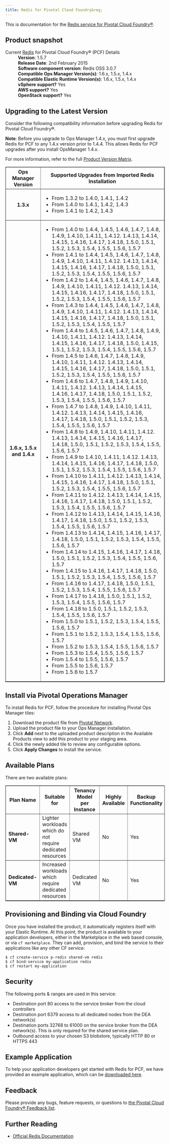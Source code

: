 ```yaml
---
title: Redis for Pivotal Cloud Foundry&reg;
---
```


This is documentation for the [Redis service for Pivotal Cloud Foundry&reg;](https://network.pivotal.io/products/p-redis).

## Product snapshot

<dl>
<dt>Current <a href="https://network.pivotal.io/products/p-redis">Redis</a> for Pivotal Cloud Foundry&reg; (PCF) Details</dt>
<dd><strong>Version</strong>: 1.5.7 </dd>
<dd><strong>Release Date</strong>: 2nd February 2015</dd>
<dd><strong>Software component version</strong>: Redis OSS 3.0.7</dd>
<dd><strong>Compatible Ops Manager Version(s)</strong>: 1.6.x, 1.5.x, 1.4.x</dd>
<dd><strong>Compatible Elastic Runtime Version(s)</strong>: 1.6.x, 1.5.x, 1.4.x</dd>
<dd><strong>vSphere support?</strong> Yes</dd>
<dd><strong>AWS support?</strong> Yes</dd>
<dd><strong>OpenStack support?</strong> Yes</dd>
</dl>

## Upgrading to the Latest Version

Consider the following compatibility information before upgrading Redis for Pivotal Cloud Foundry&reg;.

<p class="note"><strong>Note</strong>: Before you upgrade to Ops Manager 1.4.x, you must first upgrade Redis for PCF to any 1.4.x version prior to 1.4.4. This allows Redis for PCF upgrades after you install OpsManager 1.4.x. </p>

For more information, refer to the full [Product Version Matrix](../compatibility-matrix.pdf).

<table border="1" class="nice">
<tr>
  <th>Ops Manager Version</th>
  <th>Supported Upgrades from Imported Redis Installation</th>
</tr>
<tr>
  <th>1.3.x</th>
  <td><ul>
      <li>From 1.3.2 to 1.4.0, 1.4.1, 1.4.2</li>
      <li>From 1.4.0 to 1.4.1, 1.4.2, 1.4.3</li>
      <li>From 1.4.1 to 1.4.2, 1.4.3</li>
    </ul>
  </td>
</tr>
<tr>
  <th>1.6.x, 1.5.x and 1.4.x</th>
  <td><ul>
      <li>From 1.4.0 to 1.4.4, 1.4.5, 1.4.6, 1.4.7, 1.4.8, 1.4.9, 1.4.10, 1.4.11, 1.4.12. 1.4.13, 1.4.14, 1.4.15, 1.4.16, 1.4.17, 1.4.18, 1.5.0, 1.5.1, 1.5.2, 1.5.3, 1.5.4, 1.5.5, 1.5.6, 1.5.7</li>
      <li>From 1.4.1 to 1.4.4, 1.4.5, 1.4.6, 1.4.7, 1.4.8, 1.4.9, 1.4.10, 1.4.11, 1.4.12. 1.4.13, 1.4.14, 1.4.15, 1.4.16, 1.4.17, 1.4.18, 1.5.0, 1.5.1, 1.5.2, 1.5.3, 1.5.4, 1.5.5, 1.5.6, 1.5.7</li>
      <li>From 1.4.2 to 1.4.4, 1.4.5, 1.4.6, 1.4.7, 1.4.8, 1.4.9, 1.4.10, 1.4.11, 1.4.12. 1.4.13, 1.4.14, 1.4.15, 1.4.16, 1.4.17, 1.4.18, 1.5.0, 1.5.1, 1.5.2, 1.5.3, 1.5.4, 1.5.5, 1.5.6, 1.5.7</li>
      <li>From 1.4.3 to 1.4.4, 1.4.5, 1.4.6, 1.4.7, 1.4.8, 1.4.9, 1.4.10, 1.4.11, 1.4.12. 1.4.13, 1.4.14, 1.4.15, 1.4.16, 1.4.17, 1.4.18, 1.5.0, 1.5.1, 1.5.2, 1.5.3, 1.5.4, 1.5.5, 1.5.7</li>
      <li>From 1.4.4 to 1.4.5, 1.4.6, 1.4.7, 1.4.8, 1.4.9, 1.4.10, 1.4.11, 1.4.12. 1.4.13, 1.4.14, 1.4.15, 1.4.16, 1.4.17, 1.4.18, 1.5.0, 1.4.15, 1.5.1, 1.5.2, 1.5.3, 1.5.4, 1.5.5, 1.5.6, 1.5.7</li>
      <li>From 1.4.5 to 1.4.6, 1.4.7, 1.4.8, 1.4.9, 1.4.10, 1.4.11, 1.4.12. 1.4.13, 1.4.14, 1.4.15, 1.4.16, 1.4.17, 1.4.18, 1.5.0, 1.5.1, 1.5.2, 1.5.3, 1.5.4, 1.5.5, 1.5.6, 1.5.7</li>
      <li>From 1.4.6 to 1.4.7, 1.4.8, 1.4.9, 1.4.10, 1.4.11, 1.4.12. 1.4.13, 1.4.14, 1.4.15, 1.4.16, 1.4.17, 1.4.18, 1.5.0, 1.5.1, 1.5.2, 1.5.3, 1.5.4, 1.5.5, 1.5.6, 1.5.7</li>
      <li>From 1.4.7 to 1.4.8, 1.4.9, 1.4.10, 1.4.11, 1.4.12. 1.4.13, 1.4.14, 1.4.15, 1.4.16, 1.4.17, 1.4.18, 1.5.0, 1.5.1, 1.5.2, 1.5.3, 1.5.4, 1.5.5, 1.5.6, 1.5.7</li>
      <li>From 1.4.8 to 1.4.9, 1.4.10, 1.4.11, 1.4.12. 1.4.13, 1.4.14, 1.4.15, 1.4.16, 1.4.17, 1.4.18, 1.5.0, 1.5.1, 1.5.2, 1.5.3, 1.5.4, 1.5.5, 1.5.6, 1.5.7</li>
      <li>From 1.4.9 to 1.4.10, 1.4.11, 1.4.12. 1.4.13, 1.4.14, 1.4.15, 1.4.16, 1.4.17, 1.4.18, 1.5.0, 1.5.1, 1.5.2, 1.5.3, 1.5.4, 1.5.5, 1.5.6, 1.5.7</li>
      <li>From 1.4.10 to 1.4.11, 1.4.12. 1.4.13, 1.4.14, 1.4.15, 1.4.16, 1.4.17, 1.4.18, 1.5.0, 1.5.1, 1.5.2, 1.5.3, 1.5.4, 1.5.5, 1.5.6, 1.5.7</li>
      <li>From 1.4.11 to 1.4.12. 1.4.13, 1.4.14, 1.4.15, 1.4.16, 1.4.17, 1.4.18, 1.5.0, 1.5.1, 1.5.2, 1.5.3, 1.5.4, 1.5.5, 1.5.6, 1.5.7</li>
      <li>From 1.4.12 to 1.4.13, 1.4.14, 1.4.15, 1.4.16, 1.4.17, 1.4.18, 1.5.0, 1.5.1, 1.5.2, 1.5.3, 1.5.4, 1.5.5, 1.5.6, 1.5.7</li>
      <li>From 1.4.13 to 1.4.14, 1.4.15, 1.4.16, 1.4.17, 1.4.18, 1.5.0, 1.5.1, 1.5.2, 1.5.3, 1.5.4, 1.5.5, 1.5.6, 1.5.7</li>
      <li>From 1.4.14 to 1.4.15, 1.4.16, 1.4.17, 1.4.18, 1.5.0, 1.5.1, 1.5.2, 1.5.3, 1.5.4, 1.5.5, 1.5.6, 1.5.7</li>
      <li>From 1.4.15 to 1.4.16, 1.4.17, 1.4.18, 1.5.0, 1.5.1, 1.5.2, 1.5.3, 1.5.4, 1.5.5, 1.5.6, 1.5.7</li>
      <li>From 1.4.16 to 1.4.17, 1.4.18, 1.5.0, 1.5.1, 1.5.2, 1.5.3, 1.5.4, 1.5.5, 1.5.6, 1.5.7</li>
      <li>From 1.4.17 to 1.4.18, 1.5.0, 1.5.1, 1.5.2, 1.5.3, 1.5.4, 1.5.5, 1.5.6, 1.5.7</li>
      <li>From 1.4.18 to 1.5.0, 1.5.1, 1.5.2, 1.5.3, 1.5.4, 1.5.5, 1.5.6, 1.5.7</li>
      <li>From 1.5.0 to 1.5.1, 1.5.2, 1.5.3, 1.5.4, 1.5.5, 1.5.6, 1.5.7</li>
      <li>From 1.5.1 to 1.5.2, 1.5.3, 1.5.4, 1.5.5, 1.5.6, 1.5.7</li>
      <li>From 1.5.2 to 1.5.3, 1.5.4, 1.5.5, 1.5.6, 1.5.7</li>
      <li>From 1.5.3 to 1.5.4, 1.5.5, 1.5.6, 1.5.7</li>
      <li>From 1.5.4 to 1.5.5, 1.5.6, 1.5.7</li>
      <li>From 1.5.5 to 1.5.6, 1.5.7</li>
      <li>From 1.5.6 to 1.5.7</li>
    </ul>
  </td>
</tr>
</table>

## Install via Pivotal Operations Manager

To install Redis for PCF, follow the procedure for installing Pivotal Ops Manager tiles:

1. Download the product file from [Pivotal Network](https://network.pivotal.io/).
1. Upload the product file to your Ops Manager installation.
1. Click **Add** next to the uploaded product description in the Available Products view to add this product to your staging area.
1. Click the newly added tile to review any configurable options.
1. Click **Apply Changes** to install the service.

## Available Plans

There are two available plans:

<table border="1" class="nice">
<tr>
<th><strong>Plan Name</strong></th>
<th><strong>Suitable for</strong></th>
<th><strong>Tenancy Model per Instance</strong></th>
<th><strong>Highly Available</strong></th>
<th><strong>Backup Functionality</strong></th>
</tr>

<tr>
<td><b>Shared-VM</b></td>
<td>Lighter workloads which do not require dedicated resources</td>
<td>Shared VM</td>
<td>No</td>
<td>Yes</td>
</tr>

<tr>
<td><b>Dedicated-VM</b></td>
<td>Increased workloads which require dedicated resources</td>
<td>Dedicated VM</td>
<td>No</td>
<td>Yes</td>
</tr>

</table>

## Provisioning and Binding via Cloud Foundry

Once you have installed the product, it automatically registers itself with your Elastic Runtime. At this point, the product is available to your application developers, either in the Marketplace in the web based console, or via `cf marketplace`. They can add, provision, and bind the service to their applications like any other CF service:

```
$ cf create-service p-redis shared-vm redis
$ cf bind-service my-application redis
$ cf restart my-application
```

## Security
The following ports & ranges are used in this service:

* Destination port 80 access to the service broker from the cloud controllers
* Destination port 6379 access to all dedicated nodes from the DEA network(s)
* Destination ports 32768 to 61000 on the service broker from the DEA network(s). This is only required for the shared service plan.
* Outbound access to your chosen S3 blobstore, typically HTTP 80 or HTTPS 443

## Example Application

To help your application developers get started with Redis for PCF, we have provided an example application, which can be [downloaded here](https://github.com/pivotal-cf/cf-redis-example-app/archive/master.zip).

## Feedback

Please provide any bugs, feature requests, or questions to [the Pivotal Cloud Foundry&reg; Feedback list](mailto:pivotal-cf-feedback@pivotal.io).

## Further Reading

* [Official Redis Documentation](http://redis.io/documentation)
